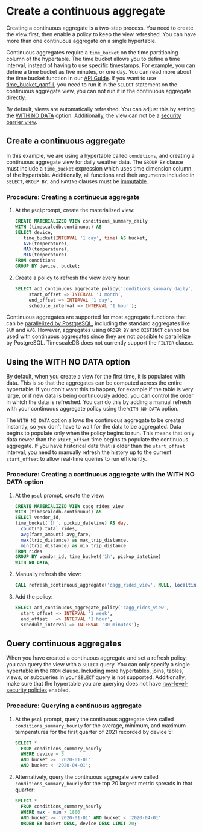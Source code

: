 # Create a continuous aggregate
Creating a continuous aggregate is a two-step process. You need to create the
view first, then enable a policy to keep the view refreshed. You can have more
than one continuous aggregate on a single hypertable.

Continuous aggregates require a `time_bucket` on the time partitioning column of
the hypertable. The time bucket allows you to define a time interval, instead of
having to use specific timestamps. For example, you can define a time bucket as
five minutes, or one day. You can read more about the time bucket function in
our [API Guide][api-time-bucket]. If you want to use
[time_bucket_gapfill][api-time-bucket-gapfill], you need to run it in the
`SELECT` statement on the continuous aggregate view, you can not run it in the
continuous aggregate directly.

By default, views are automatically refreshed. You can adjust this by setting
the [WITH NO DATA](#using-the-with-no-data-option) option. Additionally, the
view can not be a [security barrier view][postgres-security-barrier].

## Create a continuous aggregate
In this example, we are using a hypertable called `conditions`, and creating a
continuous aggregate view for daily weather data. The `GROUP BY` clause must
include a `time_bucket` expression which uses time dimension column of the
hypertable. Additionally, all functions and their arguments included in
`SELECT`, `GROUP BY`, and `HAVING` clauses must be
[immutable][postgres-immutable].

### Procedure: Creating a continuous aggregate
1.  At the `psql`prompt, create the materialized view:
    ```sql
    CREATE MATERIALIZED VIEW conditions_summary_daily
    WITH (timescaledb.continuous) AS
    SELECT device,
       time_bucket(INTERVAL '1 day', time) AS bucket,
       AVG(temperature),
       MAX(temperature),
       MIN(temperature)
    FROM conditions
    GROUP BY device, bucket;
    ```
1.  Create a policy to refresh the view every hour:
    ```sql
    SELECT add_continuous_aggregate_policy('conditions_summary_daily',
	     start_offset => INTERVAL '1 month',
	     end_offset => INTERVAL '1 day',
	     schedule_interval => INTERVAL '1 hour');
    ```

Continuous aggregates are supported for most aggregate functions that can
be [parallelized by PostgreSQL][postgres-parallel-agg], including the standard
aggregates like `SUM` and `AVG`. However, aggregates using `ORDER BY` and
`DISTINCT` cannot be used with continuous aggregates since they are not possible
to parallelize by PostgreSQL. TimescaleDB does not currently support the
`FILTER` clause.

## Using the WITH NO DATA option
By default, when you create a view for the first time, it is populated with
data. This is so that the aggregates can be computed across the entire
hypertable. If you don't want this to happen, for example if the table is very
large, or if new data is being continuously added, you can control the order in
which the data is refreshed. You can do this by adding a manual refresh with
your continuous aggregate policy using the `WITH NO DATA` option.

The `WITH NO DATA` option allows the continuous aggregate to be created
instantly, so you don't have to wait for the data to be aggregated. Data begins
to populate only when the policy begins to run. This means that only data newer
than the `start_offset` time begins to populate the continuous aggregate. If you
have historical data that is older than the `start_offset` interval, you need to
manually refresh the history up to the current `start_offset` to allow real-time
queries to run efficiently.

### Procedure: Creating a continuous aggregate with the WITH NO DATA option
1.  At the `psql` prompt, create the view:
    ```sql
    CREATE MATERIALIZED VIEW cagg_rides_view
    WITH (timescaledb.continuous) AS
    SELECT vendor_id,
    time_bucket('1h', pickup_datetime) AS day,
      count(*) total_rides,
      avg(fare_amount) avg_fare,
      max(trip_distance) as max_trip_distance,
      min(trip_distance) as min_trip_distance
    FROM rides
    GROUP BY vendor_id, time_bucket('1h', pickup_datetime)
    WITH NO DATA;
    ```
1.  Manually refresh the view:
    ```sql
    CALL refresh_continuous_aggregate('cagg_rides_view', NULL, localtimestamp - INTERVAL '1 week');
    ```
1.  Add the policy:
    ```sql
    SELECT add_continuous_aggregate_policy('cagg_rides_view',
      start_offset => INTERVAL '1 week',
      end_offset   => INTERVAL '1 hour',
      schedule_interval => INTERVAL '30 minutes');
    ```

## Query continuous aggregates
When you have created a continuous aggregate and set a refresh policy, you can query the view with a `SELECT` query. You can only specify a single hypertable in the `FROM` clause. Including more hypertables, joins, tables, views, or subqueries in your `SELECT` query is not supported. Additionally, make sure that the hypertable you are querying does not have [row-level-security policies][postgres-rls] enabled.

### Procedure: Querying a continuous aggregate
1.  At the `psql` prompt, query the continuous aggregate view called
    `conditions_summary_hourly` for the average, minimum, and maximum
    temperatures for the first quarter of 2021 recorded by device 5:
    ```sql
    SELECT *
      FROM conditions_summary_hourly
      WHERE device = 5
      AND bucket >= '2020-01-01'
      AND bucket < '2020-04-01';
    ```
1.  Alternatively, query the continuous aggregate view called
    `conditions_summary_hourly` for the top 20 largest metric spreads in that
    quarter:
    ```sql
    SELECT *
      FROM conditions_summary_hourly
      WHERE max - min > 1800
      AND bucket >= '2020-01-01' AND bucket < '2020-04-01'
      ORDER BY bucket DESC, device DESC LIMIT 20;
    ```


[api-time-bucket]: api/time_bucket
[api-time-bucket-gapfill]: api/time_bucket_gapfill
[postgres-security-barrier]:https://www.postgresql.org/docs/current/rules-privileges.html
[postgres-immutable]: https://www.postgresql.org/docs/current/xfunc-volatility.html
[postgres-parallel-agg]: https://www.postgresql.org/docs/current/parallel-plans.html#PARALLEL-AGGREGATION
[postgres-rls]: https://www.postgresql.org/docs/current/ddl-rowsecurity.html
